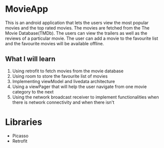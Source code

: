 # MovieApp
This is an android application that lets the users view the most popular movies and the top rated movies.
The movies are fetched from the The Movie Database(TMDb).
The users can view the trailers as well as the reviews of a particular movie.
The user can add a movie to the favourite list and the favourite movies will be available offline.

## What I will learn
1) Using retrofit to fetch movies from the movie database
2) Using room to store the favourite list of movies
3) Implementing viewModel and livedata architecture
4) Using a viewPager that will help the user navigate from one movie category to the next
5) Using the network broadcast receiver to implement functionalities when there is network connectivity and when there isn't

# Libraries
- Picasso
- Retrofit
